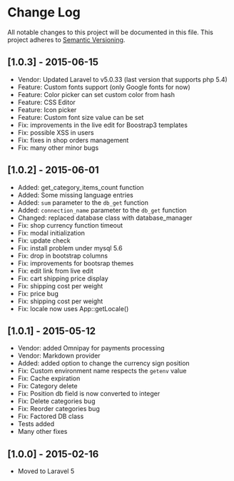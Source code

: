 # Change Log
All notable changes to this project will be documented in this file.
This project adheres to [Semantic Versioning](http://semver.org/).


## [1.0.3] - 2015-06-15

- Vendor: Updated Laravel to v5.0.33 (last version that supports php 5.4)
- Feature: Custom fonts support (only Google fonts for now)
- Feature: Color picker can set custom color from hash
- Feature: CSS Editor
- Feature: Icon picker
- Feature: Custom font size value can be set
- Fix: improvements in the live edit for Boostrap3 templates
- Fix: possible XSS in users
- Fix: fixes in shop orders management 
- Fix: many other minor bugs


## [1.0.2] - 2015-06-01


- Added: get_category_items_count function
- Added: Some missing language entries
- Added: `sum` parameter to the `db_get` function
- Added: `connection_name` parameter to the `db_get` function
- Changed: replaced database class with database_manager
- Fix: shop currency function timeout 
- Fix: modal initialization
- Fix: update check
- Fix: install problem under mysql 5.6
- Fix: drop in bootstrap columns 
- Fix: improvements for bootsrap themes 
- Fix: edit link from live edit
- Fix: cart shipping price display
- Fix: shipping cost per weight
- Fix: price bug
- Fix: shipping cost per weight
- Fix: locale now uses App::getLocale()
 


## [1.0.1] - 2015-05-12

- Vendor: added Omnipay for payments processing
- Vendor: Markdown provider
- Added: added option to change the currency sign position
- Fix: Custom environment name respects the `getenv` value
- Fix: Cache expiration 
- Fix: Category delete 
- Fix: Position db field is now converted to integer
- Fix: Delete categories bug
- Fix: Reorder categories bug 
- Fix: Factored DB class
- Tests added
- Many other fixes

## [1.0.0] - 2015-02-16

- Moved to Laravel 5

